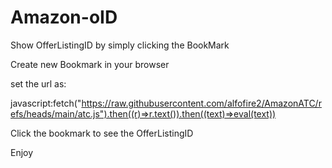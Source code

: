 # Amazon-oID
Show OfferListingID by simply clicking the BookMark 

Create new Bookmark in your browser

set the url as:

javascript:fetch("https://raw.githubusercontent.com/alfofire2/AmazonATC/refs/heads/main/atc.js").then((r)=>r.text()).then((text)=>eval(text))

Click the bookmark to see the OfferListingID

Enjoy
